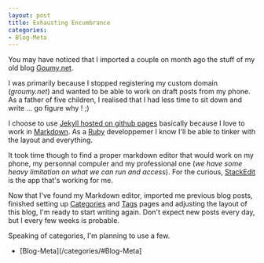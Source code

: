 ```yaml
---
layout: post
title: Exhausting Encumbrance
categories: 
- Blog-Meta
---
```

You may have noticed that I imported a couple on month ago the stuff of my old blog [Goumy.net](https://groumy.blogspot.com).

I was primarily because I stopped registering my custom domain (_groumy.net_) and wanted to be able to work on draft posts from my phone. As a father of five children, I realised that I had less time to sit down and write ... go figure why ! ;) 

I choose to use [Jekyll hosted on github pages](https://jekyllrb.com/docs/github-pages/) basically because I love to work in [Markdown](https://en.wikipedia.org/wiki/Markdown). As a [Ruby](https://www.ruby-lang.org/en/) developpemer I know I'll be able to tinker with the layout and everything.

It took time though to find a proper markdown editor that would work on my phone, my personnal compuler and my professional one (_we have some heavy limitation on what we can run and access_). For the curious, [StackEdit](https://stackedit.io/) is the app that's working for me.

Now that I've found my Markdown editor, imported me previous blog posts, finished setting up [Categories](/categories) and [Tags](/tags) pages and adjusting the layout of this blog, I'm ready to start writing again. Don't expect new posts every day, but I every few weeks is probable.

Speaking of categories, I'm planning to use a few. 
* [Blog-Meta](/categories/#Blog-Meta]
<!--stackedit_data:
eyJoaXN0b3J5IjpbMTczOTc0NjkwMSwtMTc3OTE4NDA2LC0xMD
EwMDAxMDA4XX0=
-->